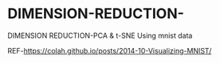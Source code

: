 # DIMENSION-REDUCTION-
DIMENSION REDUCTION-PCA &amp; t-SNE
Using mnist data




REF-https://colah.github.io/posts/2014-10-Visualizing-MNIST/
